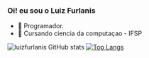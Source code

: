 ### Oi! eu sou o Luiz Furlanis

- 🔭 Programador.
- 🌱 Cursando ciencia da computaçao - IFSP

![luizfurlanis GitHub stats](https://github-readme-stats.vercel.app/api?username=luizfurlanis&show_icons=true&theme=tokyonight) [![Top Langs](https://github-readme-stats.vercel.app/api/top-langs/?username=luizfurlanis)](https://github.com/luizfurlanis/github-readme-stats)
